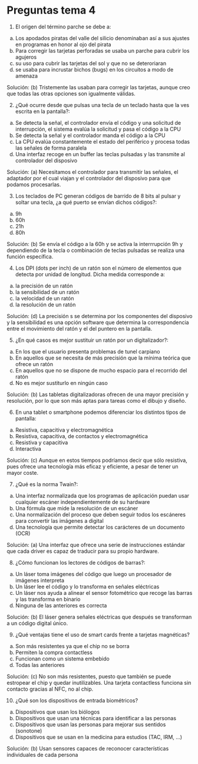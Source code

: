 # Preguntas tema 4

1. El origen del término parche se debe a:
<ol type="a">
  <li>Los apodados piratas del valle del silicio denominaban así a sus ajustes en programas en honor al ojo del pirata</li>
  <li>Para corregir las tarjetas perforadas se usaba un parche para cubrir los agujeros</li>
  <li>su uso para cubrir las tarjetas del sol y que no se deteroriaran</li>
  <li>se usaba para incrustar bichos (bugs) en los circuitos a modo de amenaza</li>
</ol>

Solución: (b) Tristemente las usaban para corregir las tarjetas, aunque creo que todas las otras opciones son igualmente válidas.

2. ¿Qué ocurre desde que pulsas una tecla de un teclado hasta que la ves escrita en la pantalla?:
<ol type="a">
  <li>Se detecta la señal, el controlador envía el código y una solicitud de interrupción, el sistema evalúa la solicitud y pasa el código a la CPU</li>
  <li>Se detecta la señal y el controlador manda el código a la CPU</li>
  <li>La CPU evalúa constantemente el estado del periférico y procesa todas las señales de forma paralela</li>
  <li>Una interfaz recoge en un buffer las teclas pulsadas y las transmite al controlador del disposivo</li>
</ol>

Solución: (a) Necesitamos el controlador para transmitir las señales, el adaptador por el cual viajan y el controlador del disposivo para que podamos procesarlas.

3. Los teclados de PC generan códigos de barrido de 8 bits al pulsar y soltar una tecla, ¿a qué puerto se envían dichos códigos?:
<ol type="a">
  <li>9h</li>
  <li>60h</li>
  <li>21h</li>
  <li>80h</li>
</ol>

Solución: (b) Se envía el código a la 60h y se activa la interrrupción 9h y dependiendo de la tecla o combinación de teclas pulsadas se realiza una función específica.

4. Los DPI (dots per inch) de un ratón son el número de elementos que detecta por unidad de longitud. Dicha medida corresponde a:
<ol type="a">
  <li>la precisión de un ratón</li>
  <li>la sensibilidad de un ratón</li>
  <li>la velocidad de un ratón</li>
  <li>la resolución de un ratón</li>
</ol>

Solución: (d) La precisión s se determina por los componentes del disposivo y la sensibilidad es una opción software que determina la correspondencia entre el movimiento del ratón y el del puntero en la pantalla.

5. ¿En qué casos es mejor sustituir un ratón por un digitalizador?:
<ol type="a">
  <li>En los que el usuario presenta problemas de tunel carpiano</li>
  <li>En aquellos que se necesita de más precisión que la mínima teórica que ofrece un ratón</li>
  <li>En aquellos que no se dispone de mucho espacio para el recorrido del ratón</li>
  <li>No es mejor sustiturlo en ningún caso</li>
</ol>

Solución: (b) Las tabletas digitalizadoras ofrecen de una mayor precisión y resolución, por lo que son más aptas para tareas como el dibujo y diseño.


6. En una tablet o smartphone podemos diferenciar los distintos tipos de pantalla:
<ol type="a">
  <li>Resistiva, capacitiva y electromagnética</li>
  <li>Resistiva, capacitiva, de contactos y electromagnética</li>
  <li>Resistiva y capacitiva</li>
  <li>Interactiva</li>
</ol>

Solución: (c) Aunque en estos tiempos podríamos decir que sólo resistiva, pues ofrece una tecnología más eficaz y eficiente, a pesar de tener un mayor coste.

7. ¿Qué es la norma Twain?:
<ol type="a">
  <li>Una interfaz normalizada que los programas de aplicación puedan usar cualquier escáner independientemente de su hardware</li>
  <li>Una fórmula que mide la resolución de un escáner</li>
  <li>Una normalización del proceso que deben seguir todos los escáneres para convertir las imágenes a digital</li>
  <li>Una tecnología que permite detectar los carácteres de un documento (OCR)</li>
</ol>

Solución: (a) Una interfaz que ofrece una serie de instrucciones estándar que cada driver es capaz de traducir para su propio hardware.

8. ¿Cómo funcionan los lectores de códigos de barras?:
<ol type="a">
  <li>Un láser toma imágenes del código que luego un procesador de imágenes interpreta</li>
  <li>Un láser lee el código y lo transforma en señales eléctricas</li>
  <li>Un láser nos ayuda a alinear el sensor fotométrico que recoge las barras y las transforma en binario</li>
  <li>Ninguna de las anteriores es correcta</li>
</ol>

Solución: (b) El láser genera señales eléctricas que después se transforman a un código digital único.

9. ¿Qué ventajas tiene el uso de smart cards frente a tarjetas magnéticas?
<ol type="a">
  <li>Son más resistentes ya que el chip no se borra</li>
  <li>Permiten la compra contactless</li>
  <li>Funcionan como un sistema embebido</li>
  <li>Todas las anteriores</li>
</ol>

Solución: (c) No son más resistentes, puesto que también se puede estropear el chip y quedar inutilizables. Una tarjeta contactless funciona sin contacto gracias al NFC, no al chip.

10. ¿Qué son los dispositivos de entrada biométricos?
<ol type="a">
  <li>Dispositivos que usan los biólogos</li>
  <li>Dispositivos que usan una técnicas para identificar a las personas</li>
  <li>Dispositivos que usan las personas para mejorar sus sentidos (sonotone)</li>
  <li>Dispositivos que se usan en la medicina para estudios (TAC, IRM, ...)</li>
</ol>

Solución: (b) Usan sensores capaces de reconocer características individuales de cada persona
